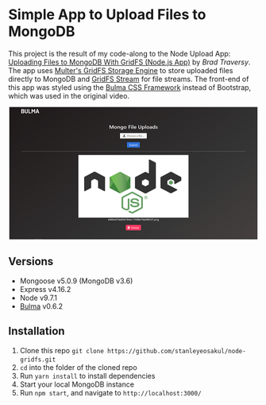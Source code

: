 # Simple App to Upload Files to MongoDB
This project is the result of my code-along to the Node Upload App: [Uploading Files to MongoDB With GridFS (Node.js App)](https://www.youtube.com/watch?v=3f5Q9wDePzY) by *Brad Traversy*.  The app uses [Multer's GridFS Storage Engine](https://github.com/devconcept/multer-gridfs-storage) to store uploaded files directly to MongoDB and [GridFS Stream](https://canvasjs.com/) for file streams.  The front-end of this app was styled using the [Bulma CSS Framework](https://bulma.io) instead of Bootstrap, which was used in the original video.

<p align="center">
  <img width="500" height="266" src="./images/homepage.png"><br>
</p>

## Versions
* Mongoose v5.0.9 (MongoDB v3.6)
* Express v4.16.2
* Node v9.7.1
* [Bulma](https://bulma.io) v0.6.2

## Installation
1. Clone this repo `git clone https://github.com/stanleyeosakul/node-gridfs.git`
1. `cd` into the folder of the cloned repo
1. Run `yarn install` to install dependencies
1. Start your local MongoDB instance
1. Run `npm start`, and navigate to `http://localhost:3000/`